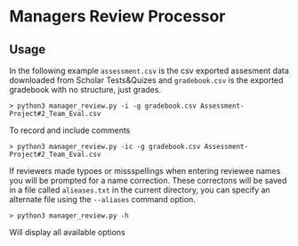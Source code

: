 # Managers Review Processor

## Usage

In the following example `assessment.csv` is the csv exported
assesment data downloaded from Scholar Tests&Quizes and
`gradebook.csv` is the exported gradebook with no structure, just
grades.

```
> python3 manager_review.py -i -g gradebook.csv Assessment-Project#2_Team_Eval.csv
```

To record and include comments

```
> python3 manager_review.py -ic -g gradebook.csv Assessment-Project#2_Team_Eval.csv
```

If reviewers made typoes or missspellings when entering reviewee names
you will be prompted for a name correction.  These correctons will be saved in a file called `alieases.txt` in the current directory, you can specify an alternate file using the `--aliases` command option.

```
> python3 manager_review.py -h
```

Will display all available options
